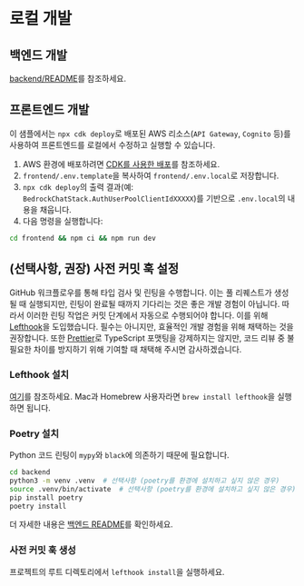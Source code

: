 # 로컬 개발

## 백엔드 개발

[backend/README](../backend/README_ko-KR.md)를 참조하세요.

## 프론트엔드 개발

이 샘플에서는 `npx cdk deploy`로 배포된 AWS 리소스(`API Gateway`, `Cognito` 등)를 사용하여 프론트엔드를 로컬에서 수정하고 실행할 수 있습니다.

1. AWS 환경에 배포하려면 [CDK를 사용한 배포](../README.md#deploy-using-cdk)를 참조하세요.
2. `frontend/.env.template`을 복사하여 `frontend/.env.local`로 저장합니다.
3. `npx cdk deploy`의 출력 결과(예: `BedrockChatStack.AuthUserPoolClientIdXXXXX`)를 기반으로 `.env.local`의 내용을 채웁니다.
4. 다음 명령을 실행합니다:

```zsh
cd frontend && npm ci && npm run dev
```

## (선택사항, 권장) 사전 커밋 훅 설정

GitHub 워크플로우를 통해 타입 검사 및 린팅을 수행합니다. 이는 풀 리퀘스트가 생성될 때 실행되지만, 린팅이 완료될 때까지 기다리는 것은 좋은 개발 경험이 아닙니다. 따라서 이러한 린팅 작업은 커밋 단계에서 자동으로 수행되어야 합니다. 이를 위해 [Lefthook](https://github.com/evilmartians/lefthook?tab=readme-ov-file#install)을 도입했습니다. 필수는 아니지만, 효율적인 개발 경험을 위해 채택하는 것을 권장합니다. 또한 [Prettier](https://prettier.io/)로 TypeScript 포맷팅을 강제하지는 않지만, 코드 리뷰 중 불필요한 차이를 방지하기 위해 기여할 때 채택해 주시면 감사하겠습니다.

### Lefthook 설치

[여기](https://github.com/evilmartians/lefthook#install)를 참조하세요. Mac과 Homebrew 사용자라면 `brew install lefthook`을 실행하면 됩니다.

### Poetry 설치

Python 코드 린팅이 `mypy`와 `black`에 의존하기 때문에 필요합니다.

```sh
cd backend
python3 -m venv .venv  # 선택사항 (poetry를 환경에 설치하고 싶지 않은 경우)
source .venv/bin/activate  # 선택사항 (poetry를 환경에 설치하고 싶지 않은 경우)
pip install poetry
poetry install
```

더 자세한 내용은 [백엔드 README](../backend/README_ko-KR.md)를 확인하세요.

### 사전 커밋 훅 생성

프로젝트의 루트 디렉토리에서 `lefthook install`을 실행하세요.